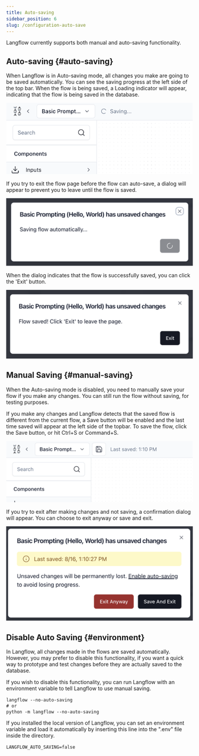 ```yaml
---
title: Auto-saving
sidebar_position: 6
slug: /configuration-auto-save
---
```


Langflow currently supports both manual and auto-saving functionality.

## Auto-saving {#auto-saving}

When Langflow is in Auto-saving mode, all changes you make are going to be saved automatically. You can see the saving progress at the left side of the top bar. When the flow is being saved, a Loading indicator will appear, indicating that the flow is being saved in the database.

![](./saving-header.png)

If you try to exit the flow page before the flow can auto-save, a dialog will appear to prevent you to leave until the flow is saved.

![](./flow-saving.png)

When the dialog indicates that the flow is successfully saved, you can click the 'Exit' button.

![](./flow-saved.png)

## Manual Saving {#manual-saving}

When the Auto-saving mode is disabled, you need to manually save your flow if you make any changes. You can still run the flow without saving, for testing purposes.

If you make any changes and Langflow detects that the saved flow is different from the current flow, a Save button will be enabled and the last time saved will appear at the left side of the topbar. To save the flow, click the Save button, or hit Ctrl+S or Command+S.

![](./manual-save-button.png)

If you try to exit after making changes and not saving, a confirmation dialog will appear. You can choose to exit anyway or save and exit.

![](./flow-unsaved.png)

## Disable Auto Saving {#environment}

In Langflow, all changes made in the flows are saved automatically. However, you may prefer to disable this functionality, if you want a quick way to prototype and test changes before they are actually saved to the database.

If you wish to disable this functionality, you can run Langflow with an environment variable to tell Langflow to use manual saving.

```shell
langflow --no-auto-saving
# or
python -m langflow --no-auto-saving
```

If you installed the local version of Langflow, you can set an environment variable and load it automatically by inserting this line into the ".env" file inside the directory.

```env
LANGFLOW_AUTO_SAVING=false
```
